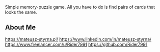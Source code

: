 Simple memory-puzzle game. All you have to do is find pairs of cards that looks the same.
## About Me
https://mateusz-styrna.pl/
https://www.linkedin.com/in/mateusz-styrna/
https://www.freelancer.com/u/Rider7991
https://github.com/Rider7991